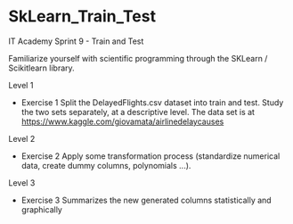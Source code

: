 # SkLearn_Train_Test
IT Academy Sprint 9 - Train and Test

Familiarize yourself with scientific programming through the SKLearn / Scikitlearn library.

Level 1
- Exercise 1
Split the DelayedFlights.csv dataset into train and test. Study the two sets separately, at a descriptive level.
The data set is at https://www.kaggle.com/giovamata/airlinedelaycauses

Level 2
- Exercise 2
Apply some transformation process (standardize numerical data, create dummy columns, polynomials ...).

Level 3
- Exercise 3
Summarizes the new generated columns statistically and graphically 
